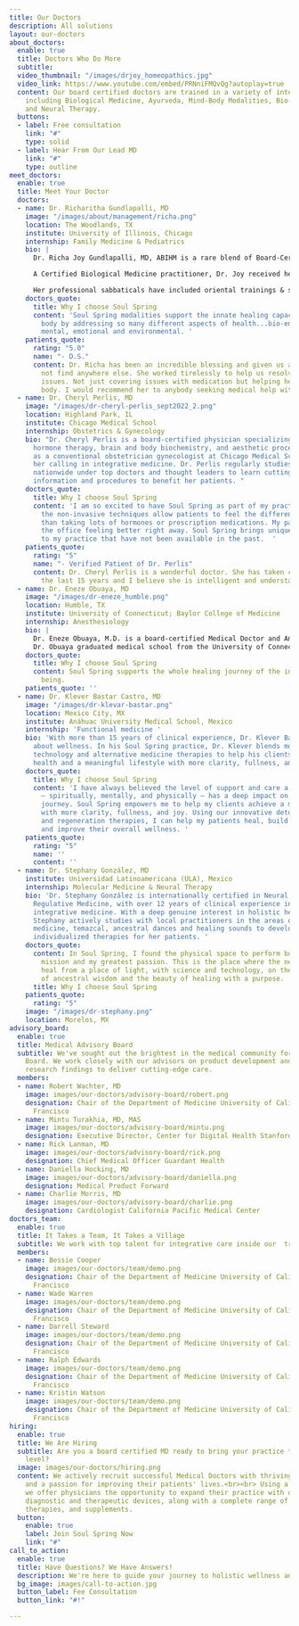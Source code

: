 ```yaml
---
title: Our Doctors
description: All solutions
layout: our-doctors
about_doctors:
  enable: true
  title: Doctors Who Do More
  subtitle: 
  video_thumbnail: "/images/drjoy_homeopathics.jpg"
  video_link: https://www.youtube.com/embed/PRNniFMQvQg?autoplay=true
  content: Our board certified doctors are trained in a variety of integrative disciplines,
    including Biological Medicine, Ayurveda, Mind-Body Modalities, Bio-Energetics
    and Neural Therapy.
  buttons:
  - label: Free consultation
    link: "#"
    type: solid
  - label: Hear From Our Lead MD
    link: "#"
    type: outline
meet_doctors:
  enable: true
  title: Meet Your Doctor
  doctors:
  - name: Dr. Richaritha Gundlapalli, MD
    image: "/images/about/management/richa.png"
    location: The Woodlands, TX
    institute: University of Illinois, Chicago
    internship: Family Medicine & Pediatrics
    bio: |
      Dr. Richa Joy Gundlapalli, MD, ABIHM is a rare blend of Board-Certified Integrative practitioner and expert on Bio Energetics. Dr. Joy studied Family Medicine & Pediatrics at University of Illinois, Chicago where she was also the Chief Resident. She completed her AFMCP Certification from Institute of Functional Medicine and received Advanced Nutrient Therapy (ANT) training for brain health under Dr. William Walsh.

      A Certified Biological Medicine practitioner, Dr. Joy received her training in Biological Medicine at Paracelsus Clinic, Switzerland under Dr. Thomas Rau. She has further trained under Dr. Dietrich Klinghardt & Dr. Ralf Oettmeier for specialized therapies. Dr. Joy is also Certified in Bio Energetics & Energy medicine from Wegamed Academy, Germany where she was personally trained under Dr. Peter Mölleney.

      Her professional sabbaticals have included oriental trainings & study of Acupuncture, Ayurveda, Anthroposophical medicine & related Mind-Body modalities which she effectively blends into her practice.
    doctors_quote:
      title: Why I choose Soul Spring
      content: 'Soul Spring modalities support the innate healing capacity of the
        body by addressing so many different aspects of health...bio-energetic, physical,
        mental, emotional and environmental. '
    patients_quote:
      rating: "5.0"
      name: "- D.S."
      content: Dr. Richa has been an incredible blessing and given us answers we could
        not find anywhere else. She worked tirelessly to help us resolve many different
        issues. Not just covering issues with medication but helping heal the whole
        body. I would recommend her to anybody seeking medical help with any issue.
  - name: Dr. Cheryl Perlis, MD
    image: "/images/dr-cheryl-perlis_sept2022_2.png"
    location: Highland Park, IL
    institute: Chicago Medical School
    internship: Obstetrics & Gynecology
    bio: "Dr. Cheryl Perlis is a board-certified physician specializing in natural
      hormone therapy, brain and body biochemistry, and aesthetic procedures.  \nTrained
      as a conventional obstetrician gynecologist at Chicago Medical School, she found
      her calling in integrative medicine. Dr. Perlis regularly studies and trains
      nationwide under top doctors and thought leaders to learn cutting-edge medical
      information and procedures to benefit her patients. "
    doctors_quote:
      title: Why I choose Soul Spring
      content: 'I am so excited to have Soul Spring as part of my practice because
        the non-invasive techniques allow patients to feel the difference much quicker
        than taking lots of hormones or prescription medications. My patients leave
        the office feeling better right away. Soul Spring brings unique modalities
        to my practice that have not been available in the past.  '
    patients_quote:
      rating: "5"
      name: "- Verified Patient of Dr. Perlis"
      content: Dr. Cheryl Perlis is a wonderful doctor. She has taken care of me for
        the last 15 years and I believe she is intelligent and understands my needs.
  - name: Dr. Eneze Obuaya, MD
    image: "/images/dr-eneze_humble.png"
    location: Humble, TX
    institute: University of Connecticut; Baylor College of Medicine
    internship: Anesthesiology
    bio: |
      Dr. Eneze Obuaya, M.D. is a board-certified Medical Doctor and Anesthesiologist, functional medicine trained practitioner, certified medical intuitive, and energy medicine practitioner. She brings all her experience and expertise together to work harmoniously for health and healing of her patients.<br/>
      Dr. Obuaya graduated medical school from the University of Connecticut and received her Anesthesiology specialty training at Baylor College of Medicine. With her love for movement and the innate intelligence of the physical body, she is a CrossFit trainer and certified yoga instructor, currently practicing Tai Chi and Qigong.
    doctors_quote:
      title: Why I choose Soul Spring
      content: Soul Spring supports the whole healing journey of the individual human
        being.
    patients_quote: ''
  - name: Dr. Klever Bastar Castro, MD
    image: "/images/dr-klevar-bastar.png"
    location: Mexico City, MX
    institute: Anáhuac University Medical School, Mexico
    internship: 'Functional medicine '
    bio: 'With more than 15 years of clinical experience, Dr. Klever Bastar is passionate
      about wellness. In his Soul Spring practice, Dr. Klever blends modern medical
      technology and alternative medicine therapies to help his clients achieve maximum
      health and a meaningful lifestyle with more clarity, fullness, and joy. '
    doctors_quote:
      title: Why I choose Soul Spring
      content: 'I have always believed the level of support and care a patient receives
        – spiritually, mentally, and physically – has a deep impact on their wellness
        journey. Soul Spring empowers me to help my clients achieve a meaningful lifestyle
        with more clarity, fullness, and joy. Using our innovative detoxification
        and regeneration therapies, I can help my patients heal, build resilience,
        and improve their overall wellness. '
    patients_quote:
      rating: "5"
      name: ''
      content: ''
  - name: Dr. Stephany González, MD
    institute: Universidad Latinoamericana (ULA), Mexico
    internship: Molecular Medicine & Neural Therapy
    bio: 'Dr. Stephany González is internationally certified in Neural Therapy and
      Regulative Medicine, with over 12 years of clinical experience in holistic and
      integrative medicine. With a deep genuine interest in holistic healing, Dr.
      Stephany actively studies with local practitioners in the areas of Mexican herbal
      medicine, temazcal, ancestral dances and healing sounds to develop unique and
      individualized therapies for her patients. '
    doctors_quote:
      content: In Soul Spring, I found the physical space to perform both my life
        mission and my greatest passion. This is the place where the new world will
        heal from a place of light, with science and technology, on the shoulders
        of ancestral wisdom and the beauty of healing with a purpose.
      title: Why I choose Soul Spring
    patients_quote:
      rating: "5"
    image: "/images/dr-stephany.png"
    location: Morelos, MX
advisory_board:
  enable: true
  title: Medical Advisory Board
  subtitle: We've sought out the brightest in the medical community for our Medical
    Board. We work closely with our advisors on product development and the latest
    research findings to deliver cutting-edge care.
  members:
  - name: Robert Wachter, MD
    image: images/our-doctors/advisory-board/robert.png
    designation: Chair of the Department of Medicine University of California, San
      Francisco
  - name: Mintu Turakhia, MD, MAS
    image: images/our-doctors/advisory-board/mintu.png
    designation: Executive Director, Center for Digital Health Stanford Medicine
  - name: Rick Lanman, MD
    image: images/our-doctors/advisory-board/rick.png
    designation: Chief Medical Officer Guardant Health
  - name: Daniella Hocking, MD
    image: images/our-doctors/advisory-board/daniella.png
    designation: Medical Product Forward
  - name: Charlie Morris, MD
    image: images/our-doctors/advisory-board/charlie.png
    designation: Cardiologist California Pacific Medical Center
doctors_team:
  enable: true
  title: It Takes a Team, It Takes a Village
  subtitle: We work with top talent for integrative care inside our  trusted ecosystem
  members:
  - name: Bessie Cooper
    image: images/our-doctors/team/demo.png
    designation: Chair of the Department of Medicine University of California, San
      Francisco
  - name: Wade Warren
    image: images/our-doctors/team/demo.png
    designation: Chair of the Department of Medicine University of California, San
      Francisco
  - name: Darrell Steward
    image: images/our-doctors/team/demo.png
    designation: Chair of the Department of Medicine University of California, San
      Francisco
  - name: Ralph Edwards
    image: images/our-doctors/team/demo.png
    designation: Chair of the Department of Medicine University of California, San
      Francisco
  - name: Kristin Watson
    image: images/our-doctors/team/demo.png
    designation: Chair of the Department of Medicine University of California, San
      Francisco
hiring:
  enable: true
  title: We Are Hiring
  subtitle: Are you a board certified MD ready to bring your practice to the next
    level?
  image: images/our-doctors/hiring.png
  content: We actively recruit successful Medical Doctors with thriving practices
    and a passion for improving their patients' lives.<br><br> Using a licensing model,
    we offer physicians the opportunity to expand their practice with our proprietary
    diagnostic and therapeutic devices, along with a complete range of modalities,
    therapies, and supplements.
  button:
    enable: true
    label: Join Soul Spring Now
    link: "#"
call_to_action:
  enable: true
  title: Have Questions? We Have Answers!
  description: We're here to guide your journey to holistic wellness and wellbeing.
  bg_image: images/call-to-action.jpg
  button_label: Fee Consultation
  button_link: "#!"

---
```

